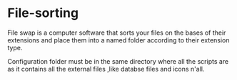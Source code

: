 # File-sorting

File swap is a computer software that sorts your files on the bases of their extensions and place them into a named folder according to their extension type.


Configuration folder must be in the same directory where all the scripts are as it contains all the external files ,like databse files and icons n'all.
